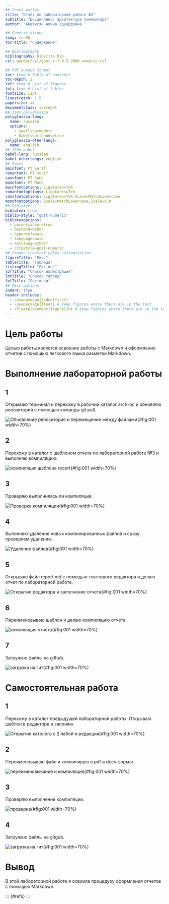 ```yaml
---
## Front matter
title: "Отчёт по лабораторной работе №3"
subtitle: "Дисциплина: архитектура компьютера"
author: "Аветисян Алина Эдуардовна "

## Generic otions
lang: ru-RU
toc-title: "Содержание"

## Bibliography
bibliography: bib/cite.bib
csl: pandoc/csl/gost-r-7-0-5-2008-numeric.csl

## Pdf output format
toc: true # Table of contents
toc-depth: 2
lof: true # List of figures
lot: true # List of tables
fontsize: 12pt
linestretch: 1.5
papersize: a4
documentclass: scrreprt
## I18n polyglossia
polyglossia-lang:
  name: russian
  options:
	- spelling=modern
	- babelshorthands=true
polyglossia-otherlangs:
  name: english
## I18n babel
babel-lang: russian
babel-otherlangs: english
## Fonts
mainfont: PT Serif
romanfont: PT Serif
sansfont: PT Sans
monofont: PT Mono
mainfontoptions: Ligatures=TeX
romanfontoptions: Ligatures=TeX
sansfontoptions: Ligatures=TeX,Scale=MatchLowercase
monofontoptions: Scale=MatchLowercase,Scale=0.9
## Biblatex
biblatex: true
biblio-style: "gost-numeric"
biblatexoptions:
  - parentracker=true
  - backend=biber
  - hyperref=auto
  - language=auto
  - autolang=other*
  - citestyle=gost-numeric
## Pandoc-crossref LaTeX customization
figureTitle: "Рис."
tableTitle: "Таблица"
listingTitle: "Листинг"
lofTitle: "Список иллюстраций"
lotTitle: "Список таблиц"
lolTitle: "Листинги"
## Misc options
indent: true
header-includes:
  - \usepackage{indentfirst}
  - \usepackage{float} # keep figures where there are in the text
  - \floatplacement{figure}{H} # keep figures where there are in the text
---
```


# Цель работы

Целью работы является освоение работы с Markdown и оформление отчетов с помощью легкового языка разметки Markdown.

# Выполнение лабораторной работы

## 1

Открываю терминал и перехожу в рабочий каталог arch-pc и обновляю репозиторий с помощью команды git pull.

![Обновление репозитория и перемещение между файлами](image/1.png){#fig:001 width=70%}

## 2

Перехожу в каталог с шаблоном отчета по лабораторной работе №3 и выполняю компиляцию.

 ![компиляция шаблона reoprt](image/2.png){#fig:001 width=70%}

## 3

Проверяю выполнилась ли компиляция.

![Проверка компиляции](image/3.png){#fig:001 width=70%}

##  4

Выполняю удаление новых компилированных файлов и сразу проверяем удаление.

![Удаление  файлов](image/4.png){#fig:001 width=70%}

## 5

Открываю файл report.md с помощью текстового редактора и делаю отчет по лабораторной работе.

![Открытие редактора и заполнение отчета](image/5.png){#fig:001 width=70%}

## 6 

Переименовываю шаблон и делаю компиляцию отчета.

![компиляция отчета](image/6.png){#fig:001 width=70%}

## 7

Загружаю файлы на github.

![загрузка на гит](image/8.png){#fig:001 width=70%}

# Самостоятельная работа

## 1

Перехожу в каталог предыдущей лабораторной работы. Открываю шаблон в редакторе и запоняю.

![Отерытие католога c 2 лабой и редакция ](image/9.png){#fig:001 width=70%}

## 2

Переименовываю файл и компилирую в pdf и docs формат.

![переименовывание и компиляция](image/10.png){#fig:001 width=70%}

## 3

Проверяю выполнение компиляции.

![проверка](image/11.png){#fig:001 width=70%}

## 4

Загружаю файлы на gitgub.

![загрузка на гит](image/12.png){#fig:001 width=70%}

# Вывод

В этой лабораторной работе я освоила процедуру оформления  отчетов с помощью  Markdown. 

::: {#refs}
:::
